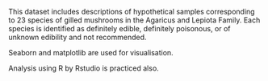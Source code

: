 This dataset includes descriptions of hypothetical samples corresponding to 23 species of gilled mushrooms in the Agaricus and Lepiota Family. Each species is identified as definitely edible, definitely poisonous, or of unknown edibility and not recommended.

Seaborn and matplotlib are used for visualisation.

Analysis using R by Rstudio is practiced also.

